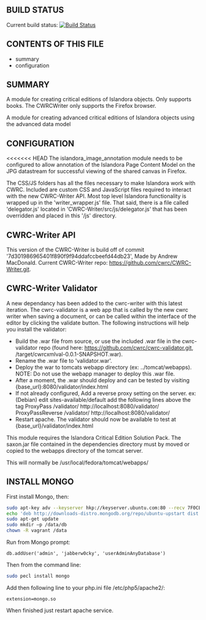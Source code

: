 BUILD STATUS
------------
Current build status:
[![Build Status](https://travis-ci.org/discoverygarden/islandora_critical_edition.png?branch=7.x)](https://travis-ci.org/discoverygarden/islandora_critical_edition)


CONTENTS OF THIS FILE
---------------------

 * summary
 * configuration

SUMMARY
-------

A module for creating critical editions of Islandora objects.  Only supports
books.  The CWRCWriter only supports the Firefox browser.

A module for creating advanced critical editions of Islandora objects using the
advanced data model

CONFIGURATION
--------------

<<<<<<< HEAD
The islandora_image_annotation module needs to be configured to allow
annotation of the Islandora Page Content Model on the JPG datastream for
successful viewing of the shared canvas in Firefox.

The CSS/JS folders has all the files necessary to make Islandora work with CWRC.
Included are custom CSS and JavaScript files required to interact with the
new CWRC-Writer API. Most top level Islandora functionality is wrapped up
in the 'writer_wrapper.js' file. That said, there is a file called
'delegator.js' located in 'CWRC-Writer/src/js/delegator.js' that has been
overridden and placed in this '/js' directory.

CWRC-Writer API
----------------

This version of the CWRC-Writer is build off of commit '7d301986965401f890f9f94ddafccbeefd44db23',
Made by Andrew MacDonald. Current CWRC-Writer repo: https://github.com/cwrc/CWRC-Writer.git.

CWRC-Writer Validator
---------------------

A new dependancy has been added to the cwrc-writer with this latest iteration. The cwrc-validator is
a web app that is called by the new cwrc writer when saving a document, or can be called within
the interface of the editor by clicking the validate button. The following instructions will help
you install the validator:
* Build the .war file from source, or use the included .war file in the cwrc-validator repo
(found here: https://github.com/cwrc/cwrc-validator.git, /target/cwrcxmlval-0.0.1-SNAPSHOT.war).
* Rename the .war file to 'validator.war'.
* Deploy the war to tomcats webapp directory (ex: ../tomcat/webapps).
NOTE: Do not use the webapp manager to deploy this .war file.
* After a moment, the .war should deploy and can be tested by visiting
{base_url}:8080/validator/index.html
* If not already configured, Add a reverse proxy setting on the server.
ex: (Debian) edit sites-available/default add the following lines above the </VirtualHost> tag
  ProxyPass /validator/ http://localhost:8080/validator/
  ProxyPassReverse /validator/ http://localhost:8080/validator/
* Restart apache. The validator should now be available to test at
{base_url}/validator/index.html

This module requires the Islandora Critical Edition Solution Pack.
The saxon.jar file contained in the dependencies directory must by moved or
copied to the webapps directory of the tomcat server.

This will normally be /usr/local/fedora/tomcat/webapps/

INSTALL MONGO
--------------

First install Mongo, then:

```bash
sudo apt-key adv --keyserver hkp://keyserver.ubuntu.com:80 --recv 7F0CEB10
echo 'deb http://downloads-distro.mongodb.org/repo/ubuntu-upstart dist 10gen' | sudo tee /etc/apt/sources.list.d/10gen.list
sudo apt-get update
sudo mkdir –p /data/db
chown -R vagrant /data
```

Run from Mongo prompt:

```
db.addUser('admin', 'jabberw0cky', 'userAdminAnyDatabase')
```

Then from the command line:

```bash
sudo pecl install mongo
```

Add then following line to your php.ini file /etc/php5/apache2/:

```
extension=mongo.so
```

When finished just restart apache service.
